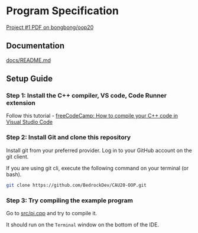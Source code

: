 # Program Specification

[Project #1 PDF on bongbong/oop20](http://cau.ac.kr/~bongbong/oop20/oop20_proj1.pdf)

## Documentation

[docs/README.md](docs/README.md)

## Setup Guide

### Step 1: Install the C++ compiler, VS code, Code Runner extension

Follow this tutorial - [freeCodeCamp: How to compile your C++ code in Visual Studio Code](https://www.freecodecamp.org/news/how-to-compile-your-c-code-in-visual-studio-code/)

### Step 2: Install Git and clone this repository

Install git from your preferred provider. Log in to your GitHub account on the git client.

If you are using git cli, execute the following command on your terminal (or bash).

```bash
git clone https://github.com/BedrockDev/CAU20-OOP.git
```

### Step 3: Try compiling the example program

Go to [src/pi.cpp](src/pi.cpp) and try to compile it.

It should run on the `Terminal` window on the bottom of the IDE.
